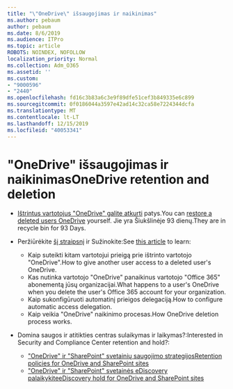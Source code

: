 ```yaml
---
title: "\"OneDrive\" išsaugojimas ir naikinimas"
ms.author: pebaum
author: pebaum
ms.date: 8/6/2019
ms.audience: ITPro
ms.topic: article
ROBOTS: NOINDEX, NOFOLLOW
localization_priority: Normal
ms.collection: Adm_O365
ms.assetid: ''
ms.custom:
- "9000596"
- "2440"
ms.openlocfilehash: fd16c3b83a6c3e9f89dfe51cef3b849335e6c899
ms.sourcegitcommit: 0f0186044a3597e42ad14c32ca58e7224344dcfa
ms.translationtype: MT
ms.contentlocale: lt-LT
ms.lasthandoff: 12/15/2019
ms.locfileid: "40053341"
---
```

# <a name="onedrive-retention-and-deletion"></a><span data-ttu-id="dcb8d-102">"OneDrive" išsaugojimas ir naikinimas</span><span class="sxs-lookup"><span data-stu-id="dcb8d-102">OneDrive retention and deletion</span></span>

- <span data-ttu-id="dcb8d-103">[Ištrintus vartotojus "OneDrive" galite atkurti](https://docs.microsoft.com/onedrive/restore-deleted-onedrive) patys.</span><span class="sxs-lookup"><span data-stu-id="dcb8d-103">You can [restore a deleted users OneDrive](https://docs.microsoft.com/onedrive/restore-deleted-onedrive) yourself.</span></span> <span data-ttu-id="dcb8d-104">Jie yra Šiukšlinėje 93 dienų.</span><span class="sxs-lookup"><span data-stu-id="dcb8d-104">They are in recycle bin for 93 Days.</span></span> 

- <span data-ttu-id="dcb8d-105">Peržiūrėkite [šį straipsnį](https://docs.microsoft.com/onedrive/restore-deleted-onedrive) ir Sužinokite:</span><span class="sxs-lookup"><span data-stu-id="dcb8d-105">See [this article](https://docs.microsoft.com/onedrive/restore-deleted-onedrive) to learn:</span></span>
    - <span data-ttu-id="dcb8d-106">Kaip suteikti kitam vartotojui prieigą prie ištrinto vartotojo "OneDrive".</span><span class="sxs-lookup"><span data-stu-id="dcb8d-106">How to give another user access to a deleted user's OneDrive.</span></span>
    - <span data-ttu-id="dcb8d-107">Kas nutinka vartotojo "OneDrive" panaikinus vartotojo "Office 365" abonementą jūsų organizacijai.</span><span class="sxs-lookup"><span data-stu-id="dcb8d-107">What happens to a user's OneDrive when you delete the user's Office 365 account for your organization.</span></span>
    - <span data-ttu-id="dcb8d-108">Kaip sukonfigūruoti automatinį prieigos delegaciją.</span><span class="sxs-lookup"><span data-stu-id="dcb8d-108">How to configure automatic access delegation.</span></span>
    - <span data-ttu-id="dcb8d-109">Kaip veikia "OneDrive" naikinimo procesas.</span><span class="sxs-lookup"><span data-stu-id="dcb8d-109">How OneDrive deletion process works.</span></span>

- <span data-ttu-id="dcb8d-110">Domina saugos ir atitikties centras sulaikymas ir laikymas?:</span><span class="sxs-lookup"><span data-stu-id="dcb8d-110">Interested in Security and Compliance Center retention and hold?:</span></span>
    - [<span data-ttu-id="dcb8d-111">"OneDrive" ir "SharePoint" svetainių saugojimo strategijos</span><span class="sxs-lookup"><span data-stu-id="dcb8d-111">Retention policies for OneDrive and SharePoint sites</span></span>](https://docs.microsoft.com/office365/securitycompliance/retention-policies?redirectSourcePath=%252farticle%252f5e377752-700d-4870-9b6d-12bfc12d2423#content-in-onedrive-accounts-and-sharepoint-sites)
    - [<span data-ttu-id="dcb8d-112">"OneDrive" ir "SharePoint" svetainės eDiscovery palaikykite</span><span class="sxs-lookup"><span data-stu-id="dcb8d-112">eDiscovery hold for OneDrive and SharePoint sites</span></span>](https://docs.microsoft.com/office365/securitycompliance/ediscovery-cases#step-4-place-content-locations-on-hold)



